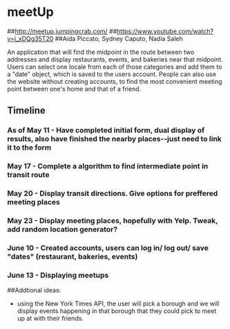 # meetUp
##http://meetup.jumpingcrab.com/
##https://www.youtube.com/watch?v=i_xDQg35T20
##Aida Piccato, Sydney Caputo, Nadia Saleh

An application that will find the midpoint in the route between two addresses and display restaurants, events, and bakeries near that midpoint. Users can select one locale from each of those categories and add them to a "date" object, which is saved to the users account. People can also use the website without creating accounts, to find the most convenient meeting point between one's home and that of a friend. 

## Timeline
### As of May 11 - Have completed initial form, dual display of results, also have finished the nearby places--just need to link it to the form 
### May 17 - Complete a algorithm to find intermediate point in transit route
### May 20 - Display transit directions. Give options for preffered meeting places
### May 23 - Display meeting places, hopefully with Yelp. Tweak, add random location generator?
### June 10 - Created accounts, users can log in/ log out/ save "dates" (restaurant, bakeries, events)
### June 13 - Displaying meetups

##Addtional ideas:
- using the New York Times API, the user will pick a borough and we will display events happening in that borough that they could pick to meet up at with their friends. 
